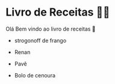 # Livro de Receitas :man_cook:

Olá Bem vindo ao livro de receitas :wave:

- strogonoff de frango
- Renan
- Pavê 

- Bolo de cenoura

